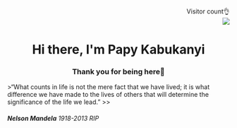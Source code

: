 <p align="right">
  Visitor count👌<br>
  <img src="https://profile-counter.glitch.me/papykabukanyi/count.svg" />
</p>

<h1 align="center">Hi there, I'm Papy Kabukanyi</h1>


<h3 align="center">Thank you for being here🤗</h3>
>“What counts in life is not the mere fact that we have lived; it is what difference we have made to the lives of others that will determine the significance of the life we lead.”
>> <h6><strong>Nelson Mandela</strong> <em>1918-2013 RIP</em></h6>
